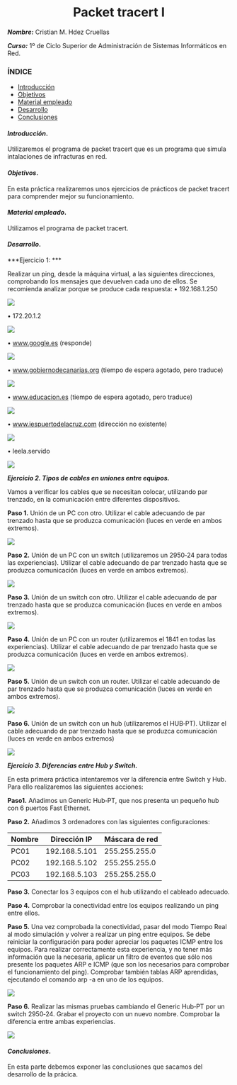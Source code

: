 
<center>

# Packet tracert I


</center>

***Nombre:*** Cristian M. Hdez Cruellas

***Curso:*** 1º de Ciclo Superior de Administración de Sistemas Informáticos en Red.

### ÍNDICE

+ [Introducción](#id1)
+ [Objetivos](#id2)
+ [Material empleado](#id3)
+ [Desarrollo](#id4)
+ [Conclusiones](#id5)


#### ***Introducción***. <a name="id1"></a>

 Utilizaremos el programa de packet tracert que es un programa que simula intalaciones de infracturas en red.  

#### ***Objetivos***. <a name="id2"></a>

En esta práctica realizaremos unos ejercicios de prácticos de packet tracert para comprender mejor su funcionamiento.

#### ***Material empleado***. <a name="id3"></a>

Utilizamos el programa de packet tracert. 

#### ***Desarrollo***. <a name="id4"></a>

***Ejercicio 1: ***

Realizar un ping, desde la máquina virtual, a las siguientes direcciones, 
comprobando los mensajes que devuelven cada uno de ellos. Se recomienda analizar 
porque se produce cada respuesta:
• 192.168.1.250

<img src="img/comando_1.png">

• 172.20.1.2

<img src="img/comando_2.png">

• www.google.es (responde)

<img src="img/comando_3.png">

• www.gobiernodecanarias.org (tiempo de espera agotado, pero traduce)

<img src="img/comando_4.png">

• www.educacion.es (tiempo de espera agotado, pero traduce)

<img src="img/comando_5.png">

• www.iespuertodelacruz.com (dirección no existente)

<img src="img/comando_6.png">

• leela.servido

<img src="img/comando_7.png">


 ***Ejercicio 2. Tipos de cables en uniones entre equipos.***


Vamos a verificar los cables que se necesitan colocar, utilizando par trenzado, en la comunicación entre diferentes dispositivos.

**Paso 1.** Unión de un PC con otro. Utilizar el cable adecuando de par trenzado hasta que se produzca comunicación (luces en verde en ambos extremos).

<img src="img/paso1_ej2.png">

**Paso 2.** Unión de un PC con un switch (utilizaremos un 2950‐24 para todas las experiencias). Utilizar el cable adecuando de par trenzado hasta que se produzca comunicación (luces en verde en ambos extremos).

<img src="img/paso2_ej2.png">

**Paso 3.** Unión de un switch con otro. Utilizar el cable adecuando de par trenzado hasta que se produzca comunicación (luces en verde en ambos extremos).

<img src="img/paso3_ej2.png">

**Paso 4.** Unión de un PC con un router (utilizaremos el 1841 en todas las experiencias). Utilizar el cable adecuando de par trenzado hasta que se produzca comunicación (luces en verde en ambos extremos).

<img src="img/paso4_ej2.png">

**Paso 5.** Unión de un switch con un router. Utilizar el cable adecuando de par trenzado hasta que se produzca comunicación (luces en verde en ambos extremos).

<img src="img/paso5_ej2.png">

**Paso 6.** Unión de un switch con un hub (utilizaremos el HUB‐PT). Utilizar el cable adecuando de par trenzado hasta que se produzca comunicación (luces en verde en ambos extremos)

<img src="img/paso6_ej2.png">

***Ejercicio 3. Diferencias entre Hub y Switch.***

En esta primera práctica intentaremos ver la diferencia entre Switch y Hub. Para ello realizaremos las siguientes acciones:

**Paso1.** Añadimos un Generic Hub‐PT, que nos presenta un pequeño hub con 6 puertos Fast Ethernet.

**Paso 2.** Añadimos 3 ordenadores con las siguientes configuraciones:

| Nombre| Dirección IP| Máscara de red |
|-------|-------------|----------------|
| PC01  |192.168.5.101 | 255.255.255.0   |   
| PC02  |192.168.5.102 |255.255.255.0   |  
| PC03  | 192.168.5.103 |255.255.255.0   |   

**Paso 3.** Conectar los 3 equipos con el hub utilizando el cableado adecuado.

**Paso 4.** Comprobar la conectividad entre los equipos realizando un ping entre ellos.

**Paso 5.** Una vez comprobada la conectividad, pasar del modo Tiempo Real al modo simulación y volver a realizar un ping entre equipos. Se debe reiniciar la configuración para poder apreciar los paquetes ICMP entre los equipos. Para realizar correctamente esta experiencia, y no tener más información que la necesaria, aplicar un filtro de eventos que sólo nos presente los paquetes ARP e ICMP (que son los necesarios para comprobar el funcionamiento del ping). Comprobar también tablas ARP aprendidas,
ejecutando el comando arp -a en uno de los equipos.

<img src="img/paquete_arc_e_icp_hub.png">

**Paso 6.** Realizar las mismas pruebas cambiando el Generic Hub‐PT por un switch 2950‐24. Grabar el proyecto con un nuevo nombre. Comprobar la diferencia entre ambas 
experiencias.

<img src="img/paquete_arc_e_ico_switch.png">




#### ***Conclusiones***. <a name="id5"></a>

En esta parte debemos exponer las conclusiones que sacamos del desarrollo de la prácica.